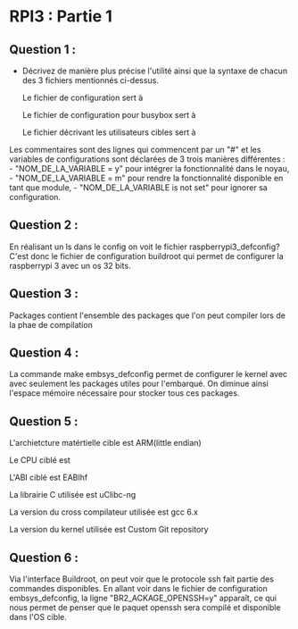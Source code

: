 # RPI3 : Partie 1

## Question 1 :

- Décrivez de manière plus précise l'utilité ainsi que la syntaxe de chacun des 3 fichiers mentionnés ci-dessus.

  <p>Le fichier de configuration sert à <p>
  <p>Le fichier de configuration pour busybox sert à <p>
  <p>Le fichier décrivant les utilisateurs cibles sert à <p>
<p> Les commentaires sont des lignes qui commencent par un "#" et les variables de configurations sont déclarées de 3 trois manières différentes : 
 - "NOM_DE_LA_VARIABLE = y" pour intégrer la fonctionnalité dans le noyau,
 - "NOM_DE_LA_VARIABLE = m" pour rendre la fonctionnalité disponible en tant que module, 
 - "NOM_DE_LA_VARIABLE is not set" pour ignorer sa configuration.

## Question 2 :
<p>En réalisant un ls dans le config on voit le fichier raspberrypi3_defconfig? C'est donc le fichier de configuration buildroot qui permet de configurer la raspberrypi 3 avec un os 32 bits.<p>

## Question 3 :
<p>Packages contient l'ensemble des packages que l'on peut compiler lors de la phae de compilation<p>

## Question  4 : 
<p>La commande make embsys_defconfig permet de configurer le kernel avec avec seulement les packages utiles pour l'embarqué. On diminue ainsi l'espace mémoire nécessaire pour stocker tous ces packages. <p>

## Question  5 : 
<p> L'archietcture matértielle cible est ARM(little endian) <p>
<p> Le CPU ciblé est <p>
<p> L'ABI ciblé est EABIhf <p>
<p> La librairie C utilisée est uClibc-ng  <p>
<p> La version du cross compilateur utilisée est gcc 6.x  <p>
<p> La version du kernel utilisée est Custom Git repository <p>

## Question  6 :
<p> Via l'interface Buildroot, on peut voir que le protocole ssh fait partie des commandes disponibles. En allant voir dans le fichier de configuration embsys_defconfig, la ligne "BR2_ACKAGE_OPENSSH=y" apparaît, ce qui nous permet de penser que le paquet openssh sera compilé et disponible dans l'OS cible. <p> 
